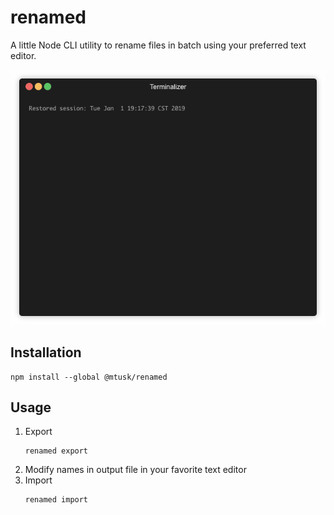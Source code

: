 # renamed

A little Node CLI utility to rename files in batch using your preferred text editor.

![demo](https://raw.githubusercontent.com/mtusk/renamed/master/docs/demo.gif)

## Installation

```shell
npm install --global @mtusk/renamed
```

## Usage

1. Export
   ```shell
   renamed export
   ```
2. Modify names in output file in your favorite text editor
3. Import
   ```shell
   renamed import
   ```
